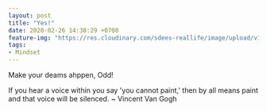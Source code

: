 ```yaml
---
layout: post
title: "Yes!"
date: 2020-02-26 14:38:29 +0700
feature-img: "https://res.cloudinary.com/sdees-reallife/image/upload/v1555658919/sample_feature_img.png"
tags:
- Mindset
---
```


Make your deams ahppen, Odd!

<i class="fa fa-child" style="color:plum"></i>

If you hear a voice within you say 'you cannot paint,' then by all means paint and that voice will be silenced. ~ Vincent Van Gogh
